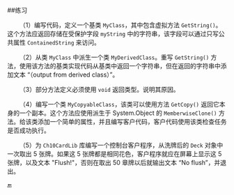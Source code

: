 ##练习

&emsp;&emsp;（1）编写代码，定义一个基类 `MyClass`，其中包含虚拟方法 `GetString()`。这个方法应返回存储在受保护字段 `myString` 中的字符串，该字段可以通过只写公共属性 `ContainedString` 来访问。

&emsp;&emsp;（2）从类 `MyClass` 中派生一个类 `MyDerivedClass`。重写 `GetString()` 方法，使用该方法的基类实现代码从基类中返回一个字符串，但在返回的字符串中添加文本 “（output from derived class）”。

&emsp;&emsp;（3）部分方法定义必须使用 `void` 返回类型。说明其原因。

&emsp;&emsp;（4）编写一个类 `MyCopyableClass`，该类可以使用方法 `GetCopy()` 返回它本身的一个副本。这个方法应使用派生于 System.Object 的 `MemberwiseClone()` 方法。给该类添加一个简单的属性，并且编写客户代码，客户代码使用该类检查任务是否成功执行。

&emsp;&emsp;（5）为 `Ch10CardLib` 库编写一个控制台客户程序，从洗牌后的 `Deck` 对象中一次取出 5 张牌。如果这 5 张牌都是相同花色，客户程序就应在屏幕上显示这 5 张牌，以及文本 "Flush!"，否则在取出 50 章牌以后就输出文本 “No flush”，并退出。








🔚